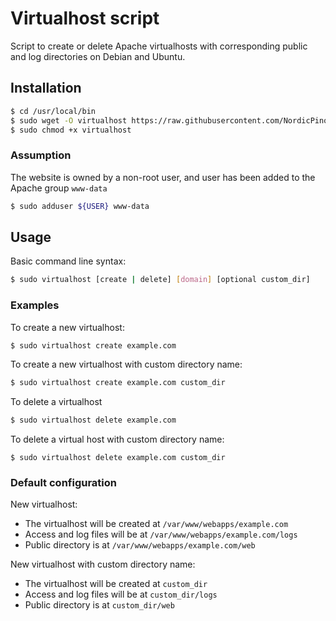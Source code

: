 # Virtualhost script

Script to create or delete Apache virtualhosts with corresponding public and log directories on Debian and Ubuntu.

## Installation

```bash
$ cd /usr/local/bin
$ sudo wget -O virtualhost https://raw.githubusercontent.com/NordicPinoyLab/virtualhost/master/virtualhost.sh
$ sudo chmod +x virtualhost
```

### Assumption

The website is owned by a non-root user, and user has been added to the Apache group `www-data`

```bash
$ sudo adduser ${USER} www-data
```

## Usage

Basic command line syntax:

```bash
$ sudo virtualhost [create | delete] [domain] [optional custom_dir]
```

### Examples

To create a new virtualhost:

```bash
$ sudo virtualhost create example.com
```
To create a new virtualhost with custom directory name:

```bash
$ sudo virtualhost create example.com custom_dir
```

To delete a virtualhost

```bash
$ sudo virtualhost delete example.com
```

To delete a virtual host with custom directory name:

```
$ sudo virtualhost delete example.com custom_dir
```

### Default configuration

New virtualhost:
- The virtualhost will be created at `/var/www/webapps/example.com`
- Access and log files will be at `/var/www/webapps/example.com/logs`
- Public directory is at `/var/www/webapps/example.com/web`

New virtualhost with custom directory name:
- The virtualhost will be created at `custom_dir`
- Access and log files will be at `custom_dir/logs`
- Public directory is at `custom_dir/web`
